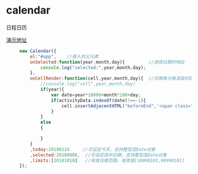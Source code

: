 # calendar
日程日历

<a target="_blank" href="http://htmlpreview.github.io/?https://github.com/anderpang/calendar/blob/master/index.html">演示地址</a>

```javascript
     new Calendar({
         el:"#app",    //嵌入的父元素 
         onSelected:function(year,month,day){         //选择日期时响应
             console.log("selected:",year,month,day);
         },
         onCellRender:function(cell,year,month,day){  //日期单元格渲染时回调,year为0时为disabled的单元格
             //console.log("cell",year,month,day)
             if(year){
                 var date=year*10000+month*100+day;
                 if(activityData.indexOf(date)!==-1){
                     cell.insertAdjacentHTML("beforeEnd",'<span class="cld-dot"></span>');
                 }
             }
             else
             {

             }
         }
         ,today:20190224     //可设定今天，支持整型及Date对象
         ,selected:20180906,  //可设定选中日期，支持整型及Date对象
         ,limits:[20181010]   //有效日期范围，有效值[10000101,99990101]
     });
